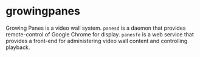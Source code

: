 growingpanes
============

Growing Panes is a video wall system. `panesd` is a daemon that provides remote-control of Google Chrome for display. `panesfe` is a web service that provides a front-end for administering video wall content and controlling playback.
